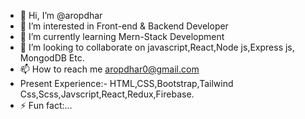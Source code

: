 - 👋 Hi, I’m @aropdhar
- 👀 I’m interested in Front-end & Backend Developer
- 🌱 I’m currently learning Mern-Stack Development
- 💞️ I’m looking to collaborate on javascript,React,Node js,Express js, MongodDB Etc.
- 📫 How to reach me aropdhar0@gmail.com
- Present Experience:- HTML,CSS,Bootstrap,Tailwind Css,Scss,Javscript,React,Redux,Firebase.
- ⚡ Fun fact:...

<!---
aropdhar/aropdhar is a ✨ special ✨ repository because its `README.md` (this file) appears on your GitHub profile.
You can click the Preview link to take a look at your changes.
--->
